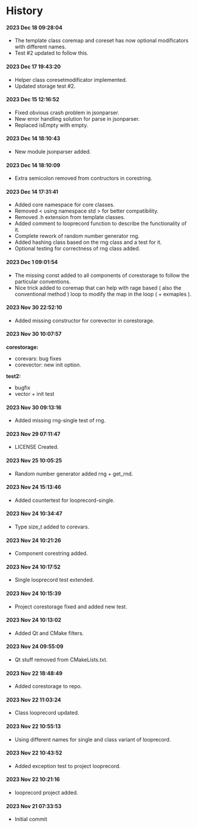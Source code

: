 # History<br>
#### 2023 Dec 18 09:28:04
- The template class coremap and coreset has now optional modificators with different names.
- Test #2 updated to follow this.

#### 2023 Dec 17 19:43:20
- Helper class coresetmodificator implemented.
- Updated storage test #2.

#### 2023 Dec 15 12:16:52
- Fixed obvious crash problem in jsonparser.
- New error handling solution for parse in jsonparser.
- Replaced isEmpty with empty.

#### 2023 Dec 14 18:10:43
- New module jsonparser added.

#### 2023 Dec 14 18:10:09
- Extra semicolon removed from contructors in corestring.

#### 2023 Dec 14 17:31:41
- Added core namespace for core classes.
- Removed < using namespace std > for better compatibility.
- Removed .h extension from template classes.
- Added comment to looprecord function to describe the functionality of it.
- Complete rework of random number generator rng.
- Added hashing class based on the rng class and a test for it.
- Optional testing for correctness of rng class added.

#### 2023 Dec 1 09:01:54
- The missing const added to all components of corestorage to follow the particular conventions.
- Nice trick added to coremap that can help with rage based ( also the conventional method ) loop to modify the map in the loop ( + exmaples ).

#### 2023 Nov 30 22:52:10
- Added missing constructor for corevector in corestorage.

#### 2023 Nov 30 10:07:57
**corestorage:**
- corevars: bug fixes
- corevector: new init option.

**test2:**
- bugfix
- vector + init test

#### 2023 Nov 30 09:13:16
- Added missing rng-single test of rng.

#### 2023 Nov 29 07:11:47
- LICENSE Created.

#### 2023 Nov 25 10:05:25
- Random number generator added rng + get_rnd.

#### 2023 Nov 24 15:13:46
- Added countertest for looprecord-single.

#### 2023 Nov 24 10:34:47
- Type size_t added to corevars.

#### 2023 Nov 24 10:21:26
- Component corestring added.

#### 2023 Nov 24 10:17:52
- Single looprecord test extended.

#### 2023 Nov 24 10:15:39
- Project corestorage fixed and added new test.

#### 2023 Nov 24 10:13:02
- Added Qt and CMake filters.

#### 2023 Nov 24 09:55:09
- Qt stuff removed from CMakeLists.txt.

#### 2023 Nov 22 18:48:49
- Added corestorage to repo.

#### 2023 Nov 22 11:03:24
- Class looprecord updated.

#### 2023 Nov 22 10:55:13
- Using different names for single and class variant of looprecord.

#### 2023 Nov 22 10:43:52
- Added exception test to project looprecord.

#### 2023 Nov 22 10:21:16
- looprecord project added.

#### 2023 Nov 21 07:33:53
- Initial commit
